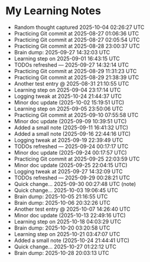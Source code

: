 # My Learning Notes

- Random thought captured 2025-10-04 02:26:27 UTC
- Practicing Git commit at 2025-08-27 01:06:36 UTC
- Practicing Git commit at 2025-08-27 02:05:54 UTC
- Practicing Git commit at 2025-08-28 23:00:37 UTC
- Brain dump: 2025-09-27 14:32:03 UTC
- Learning step on 2025-09-01 16:43:15 UTC
- TODOs refreshed — 2025-09-27 14:32:14 UTC
- Practicing Git commit at 2025-08-29 11:31:23 UTC
- Practicing Git commit at 2025-08-29 21:38:39 UTC
- Another test entry @ 2025-08-31 21:10:55 UTC
- Learning step on 2025-09-04 23:17:14 UTC
- Logging tweak at 2025-10-24 21:44:37 UTC
- Minor doc update (2025-10-02 15:19:51 UTC)
- Learning step on 2025-09-05 23:50:06 UTC
- Practicing Git commit at 2025-09-10 07:55:58 UTC
- Minor doc update (2025-09-09 10:39:51 UTC)
- Added a small note (2025-09-11 16:41:32 UTC)
- Added a small note (2025-09-16 22:44:16 UTC)
- Logging tweak at 2025-09-19 22:39:49 UTC
- TODOs refreshed — 2025-09-24 00:17:17 UTC
- Minor doc update (2025-09-24 00:17:57 UTC)
- Practicing Git commit at 2025-09-25 22:03:59 UTC
- Minor doc update (2025-09-25 22:04:15 UTC)
- Logging tweak at 2025-09-27 14:32:09 UTC
- TODOs refreshed — 2025-09-29 00:28:21 UTC
- Quick change… 2025-09-30 00:27:48 UTC (note)
- Quick change… 2025-10-03 19:06:45 UTC
- Brain dump: 2025-10-05 21:16:55 UTC
- Brain dump: 2025-10-06 20:32:26 UTC
- Another test entry @ 2025-10-07 14:26:40 UTC
- Minor doc update (2025-10-13 22:49:16 UTC)
- Learning step on 2025-10-18 04:03:29 UTC
- Brain dump: 2025-10-20 03:20:58 UTC
- Learning step on 2025-10-21 03:47:07 UTC
- Added a small note (2025-10-24 21:44:41 UTC)
- Quick change… 2025-10-27 01:22:12 UTC
- Brain dump: 2025-10-28 20:03:13 UTC
